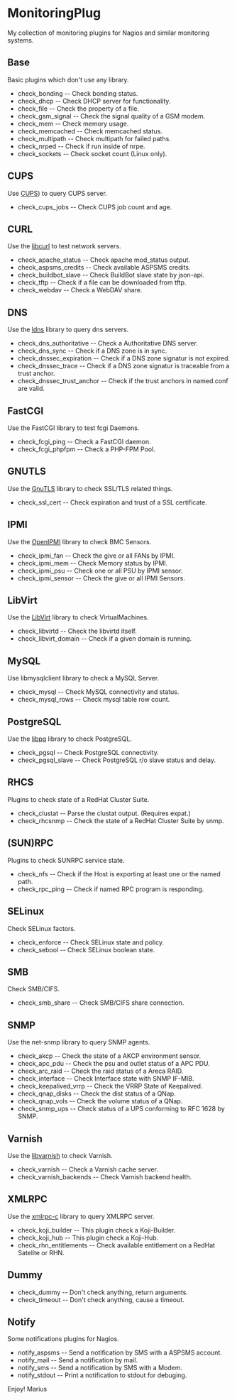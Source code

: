 MonitoringPlug
==============

My collection of monitoring plugins for Nagios and similar monitoring systems. 

Base
----

Basic plugins which don't use any library.

*  check_bonding -- Check bonding status.
*  check_dhcp -- Check DHCP server for functionality.
*  check_file -- Check the property of a file.
*  check_gsm_signal -- Check the signal quality of a GSM modem.
*  check_mem -- Check memory usage.
*  check_memcached -- Check memcached status.
*  check_multipath -- Check multipath for failed paths.
*  check_nrped -- Check if run inside of nrpe.
*  check_sockets -- Check socket count (Linux only). 

CUPS
----

Use [CUPS](http://www.cups.org)) to query CUPS server.

*  check_cups_jobs -- Check CUPS job count and age. 

CURL
----

Use the [libcurl](http://curl.haxx.se/libcurl/) to test network servers.

*  check_apache_status -- Check apache mod_status output.
*  check_aspsms_credits -- Check available ​ASPSMS credits.
*  check_buildbot_slave -- Check BuildBot slave state by json-api.
*  check_tftp -- Check if a file can be downloaded from tftp.
*  check_webdav -- Check a WebDAV share. 

DNS
---

Use the [ldns](http://www.nlnetlabs.nl/projects/ldns/) library to query dns servers.

*  check_dns_authoritative -- Check a Authoritative DNS server.
*  check_dns_sync -- Check if a DNS zone is in sync.
*  check_dnssec_expiration -- Check if a DNS zone signatur is not expired.
*  check_dnssec_trace -- Check if a DNS zone signatur is traceable from a trust anchor.
*  check_dnssec_trust_anchor -- Check if the trust anchors in named.conf are valid.

FastCGI
-------

Use the FastCGI library to test fcgi Daemons.

*  check_fcgi_ping -- Check a FastCGI daemon.
*  check_fcgi_phpfpm -- Check a PHP-FPM Pool.

GNUTLS
------

Use the [GnuTLS](http://www.gnutls.org) library to check SSL/TLS related things.

*  check_ssl_cert -- Check expiration and trust of a SSL certificate. 

IPMI
----

Use the [OpenIPMI](http://openipmi.sourceforge.net/) library to check BMC Sensors.

*  check_ipmi_fan -- Check the give or all FANs by IPMI.
*  check_ipmi_mem -- Check Memory status by IPMI.
*  check_ipmi_psu -- Check one or all PSU by IPMI sensor.
*  check_ipmi_sensor -- Check the give or all IPMI Sensors. 

LibVirt
-------

Use the [LibVirt](http://libvirt.org/) library to check VirtualMachines.

*  check_libvirtd -- Check the libvirtd itself.
*  check_libvirt_domain -- Check if a given domain is running. 

MySQL
-----

Use libmysqlclient library to check a MySQL Server.

*  check_mysql -- Check MySQL connectivity and status.
*  check_mysql_rows -- Check mysql table row count. 

PostgreSQL
----------

Use the [libpq](http://www.postgresql.org/) library to check PostgreSQL.

*  check_pgsql -- Check PostgreSQL connectivity.
*  check_pgsql_slave -- Check PostgreSQL r/o slave status and delay.

RHCS
----

Plugins to check state of a RedHat Cluster Suite.

*  check_clustat -- Parse the clustat output. (Requires expat.)
*  check_rhcsnmp -- Check the state of a RedHat Cluster Suite by snmp. 

(SUN)RPC
--------

Plugins to check SUNRPC service state.

*  check_nfs -- Check if the Host is exporting at least one or the named path.
*  check_rpc_ping -- Check if named RPC program is responding. 

SELinux
-------

Check SELinux factors.

*  check_enforce -- Check SELinux state and policy.
*  check_sebool -- Check SELinux boolean state. 

SMB
---

Check SMB/CIFS.

*  check_smb_share -- Check SMB/CIFS share connection. 

SNMP
----

Use the ​net-snmp library to query SNMP agents.

*  check_akcp -- Check the state of a AKCP environment sensor.
*  check_apc_pdu -- Check the psu and outlet status of a APC PDU.
*  check_arc_raid -- Check the raid status of a Areca RAID.
*  check_interface -- Check Interface state with SNMP IF-MIB.
*  check_keepalived_vrrp -- Check the VRRP State of Keepalived. 
*  check_qnap_disks -- Check the dist status of a QNap.
*  check_qnap_vols -- Check the volume status of a QNap.
*  check_snmp_ups -- Check status of a UPS conforming to RFC 1628 by SNMP.

Varnish
-------

Use the [libvarnish](http://www.varnish-cache.org/) to check Varnish.

*  check_varnish -- Check a Varnish cache server.
*  check_varnish_backends -- Check Varnish backend health.

XMLRPC
------

Use the [xmlrpc-c](http://xmlrpc-c.sourceforge.net/) library to query XMLRPC server.

*  check_koji_builder -- This plugin check a Koji-Builder.
*  check_koji_hub -- This plugin check a Koji-Hub.
*  check_rhn_entitlements -- Check available entitlement on a RedHat Satelite or RHN. 

Dummy
-----

*  check_dummy -- Don't check anything, return arguments.
*  check_timeout -- Don't check anything, cause a timeout. 

Notify
------

Some notifications plugins for Nagios.

*  notify_aspsms -- Send a notification by SMS with a ASPSMS account.
*  notify_mail -- Send a notification by mail.
*  notify_sms -- Send a notification by SMS with a Modem.
*  notify_stdout -- Print a notification to stdout for debuging. 

Enjoy!
  Marius
